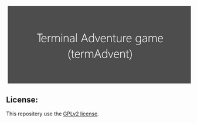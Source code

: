 [comment]: # (below is the link for the banner)
![](ressources/banner.png)

[comment]: # (quick introduction of terminal adventure game / in javascript)


[comment]: # (content table - requirement, installation, usage, feature, snapshot, license)

[comment]: # (requirement - what you need to be able to play the game)

[comment]: # (installation - how to install it on all platform)

[comment]: # (usage - how to play)

[comment]: # (feature - what make it special)

[comment]: # (snapshot - some picture from the gameplay)

[comment]: # (license - explained the license)
## License:
This repositery use the [GPLv2 license](https://www.gnu.org/licenses/old-licenses/gpl-2.0.en.html). 
